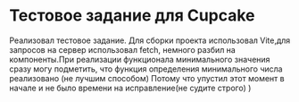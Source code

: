 # Тестовое задание для Cupcake

Реализовал тестовое задание. Для сборки проекта использовал Vite,для запросов на сервер использовал fetch, немного разбил на компоненты.При реализации функционала минимального значения сразу могу подметить, что функция определения минимального числа реализовано (не лучшим способом) Потому что упустил этот момент в начале и не было времени на исправление(не судите строго) )
